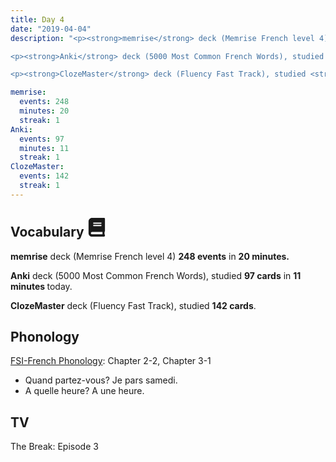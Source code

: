 ```yaml
---
title: Day 4
date: "2019-04-04"
description: "<p><strong>memrise</strong> deck (Memrise French level 4) <strong>248 events</strong> in <strong>20 minutes.</strong></p>

<p><strong>Anki</strong> deck (5000 Most Common French Words), studied <strong>97 cards</strong> in <strong>11 minutes </strong>today.</p>

<p><strong>ClozeMaster</strong> deck (Fluency Fast Track), studied <strong>142 cards</strong>.</p>"

memrise: 
  events: 248
  minutes: 20
  streak: 1
Anki:
  events: 97
  minutes: 11
  streak: 1
ClozeMaster:
  events: 142
  streak: 1
---
```


<h2>Vocabulary <svg height="30" width="30" aria-hidden="true" focusable="false" data-prefix="fas" data-icon="book" class="svg-inline--fa fa-book fa-w-14" role="img" xmlns="http://www.w3.org/2000/svg" viewBox="0 0 448 512"><path fill="currentColor" d="M448 360V24c0-13.3-10.7-24-24-24H96C43 0 0 43 0 96v320c0 53 43 96 96 96h328c13.3 0 24-10.7 24-24v-16c0-7.5-3.5-14.3-8.9-18.7-4.2-15.4-4.2-59.3 0-74.7 5.4-4.3 8.9-11.1 8.9-18.6zM128 134c0-3.3 2.7-6 6-6h212c3.3 0 6 2.7 6 6v20c0 3.3-2.7 6-6 6H134c-3.3 0-6-2.7-6-6v-20zm0 64c0-3.3 2.7-6 6-6h212c3.3 0 6 2.7 6 6v20c0 3.3-2.7 6-6 6H134c-3.3 0-6-2.7-6-6v-20zm253.4 250H96c-17.7 0-32-14.3-32-32 0-17.6 14.4-32 32-32h285.4c-1.9 17.1-1.9 46.9 0 64z"></path></svg></h2>

<p><strong>memrise</strong> deck (Memrise French level 4) <strong>248 events</strong> in <strong>20 minutes.</strong></p>

<p><strong>Anki</strong> deck (5000 Most Common French Words), studied <strong>97 cards</strong> in <strong>11 minutes </strong>today.</p>

<p><strong>ClozeMaster</strong> deck (Fluency Fast Track), studied <strong>142 cards</strong>.</p>

<h2>Phonology</h2>

[FSI-French Phonology](https://www.livelingua.com/french/courses/fsi/French_Phonology/): Chapter 2-2, Chapter 3-1

<ul>
  <li>Quand partez-vous? Je pars samedi.</li>
  <li>A quelle heure? A une heure.</li>
</ul>

<h2>TV</h2>
The Break: Episode 3
